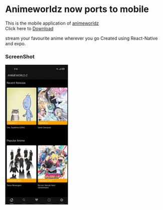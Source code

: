 # Animeworldz now ports to mobile

This is the mobile application of [animeworldz](https://github.com/Dovakiin0/animeworldz)  
Click here to [Download](https://github.com/Dovakiin0/animeworldz-mobile/releases/download/2.0.0/animeworldz-signed.apk)   

stream your favourite anime wherever you go
Created using React-Native and expo.

### ScreenShot
<img src="ss.jpg" alt="drawing" width="200"/>
